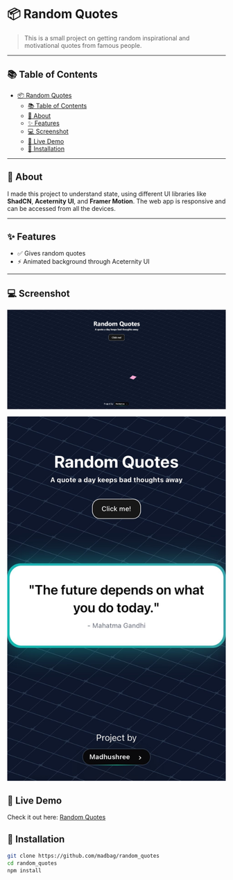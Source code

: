 # 📦 Random Quotes

> This is a small project on getting random inspirational and motivational quotes from famous people. 

---

## 📚 Table of Contents

- [📦 Random Quotes](#-random-quotes)
  - [📚 Table of Contents](#-table-of-contents)
  - [🧠 About](#-about)
  - [✨ Features](#-features)
  - [💻 Screenshot](#-screenshot)
  - [🚀 Live Demo](#-live-demo)
  - [🚀 Installation](#-installation)

---

## 🧠 About

I made this project to understand state, using different UI libraries like **ShadCN**, **Aceternity UI**, and **Framer Motion**. The web app is responsive and can be accessed from all the devices. 

---

## ✨ Features

- ✅ Gives random quotes 
- ⚡ Animated background through Aceternity UI

---
## 💻 Screenshot 
![Laptop View](./public/Random%20Quotes.JPG)

![Mobile View](./public/Random%20Quotes_mobile.JPG.jpeg)


## 🚀 Live Demo

Check it out here: [Random Quotes](https://random-quotes-project.vercel.app/)


## 🚀 Installation

```bash
git clone https://github.com/madbag/random_quotes
cd random_quotes
npm install 



